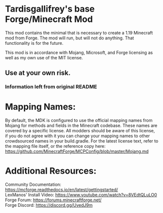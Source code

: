 # Tardisgallifrey's base Forge/Minecraft Mod

<p>This mod contains the minimal that is necessary to create 
a 1.19 Minecraft mod from Forge.  The mod will run, but will not 
do anything.  That functionality is for the future.</p>

<p>This mod is in accordance with Mojang, Microsoft, and Forge 
licensing as well as my own use of the MIT license.</p>

## Use at your own risk.

### Information left from original README

Mapping Names:
=============================
By default, the MDK is configured to use the official mapping names from Mojang for methods and fields 
in the Minecraft codebase. These names are covered by a specific license. All modders should be aware of this
license, if you do not agree with it you can change your mapping names to other crowdsourced names in your 
build.gradle. For the latest license text, refer to the mapping file itself, or the reference copy here:
https://github.com/MinecraftForge/MCPConfig/blob/master/Mojang.md

Additional Resources: 
=========================
Community Documentation: https://mcforge.readthedocs.io/en/latest/gettingstarted/  
LexManos' Install Video: https://www.youtube.com/watch?v=8VEdtQLuLO0  
Forge Forum: https://forums.minecraftforge.net/  
Forge Discord: https://discord.gg/UvedJ9m  
